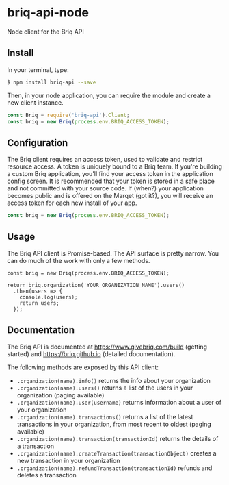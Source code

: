 # briq-api-node
Node client for the Briq API

## Install

In your terminal, type:

```Bash
$ npm install briq-api --save
```

Then, in your node application, you can require the module and create a new client instance.

```Javascript
const Briq = require('briq-api').Client;
const briq = new Briq(process.env.BRIQ_ACCESS_TOKEN);
```

## Configuration

The Briq client requires an access token, used to validate and restrict resource access. 
A token is uniquely bound to a Briq team.
If you're building a custom Briq application, you'll find your access token in the application 
config screen. It is recommended that your token is stored in a safe place and not committed
with your source code.
If (when?) your application becomes public and is offered on the Marqet (got it?), you will receive
an access token for each new install of your app.

```Javascript
const briq = new Briq(process.env.BRIQ_ACCESS_TOKEN);
```

## Usage

The Briq API client is Promise-based. The API surface is pretty narrow. 
You can do much of the work with only a few methods.

```
const briq = new Briq(process.env.BRIQ_ACCESS_TOKEN);

return briq.organization('YOUR_ORGANIZATION_NAME').users()
  .then(users => {
    console.log(users);
    return users;
  });
```

## Documentation

The Briq API is documented at https://www.givebriq.com/build (getting started) and https://briq.github.io (detailed documentation).

The following methods are exposed by this API client:

- `.organization(name).info()` returns the info about your organization
- `.organization(name).users()` returns a list of the users in your organization (paging available)
- `.organization(name).user(username)` returns information about a user of your organization
- `.organization(name).transactions()` returns a list of the latest transactions in your organization, from most recent to oldest (paging available)
- `.organization(name).transaction(transactionId)` returns the details of a transaction
- `.organization(name).createTransaction(transactionObject)` creates a new transaction in your organization
- `.organization(name).refundTransaction(transactionId)` refunds and deletes a transaction
